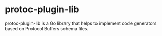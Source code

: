# protoc-plugin-lib

protoc-plugin-lib is a Go library that helps to implement code generators based on Protocol Buffers schema files.


